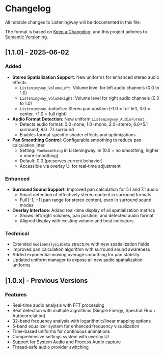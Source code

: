 # Changelog

All notable changes to Listeningway will be documented in this file.

The format is based on [Keep a Changelog](https://keepachangelog.com/en/1.0.0/),
and this project adheres to [Semantic Versioning](https://semver.org/spec/v2.0.0.html).

## [1.1.0] - 2025-06-02

### Added
- **Stereo Spatialization Support**: New uniforms for enhanced stereo audio effects
  - `Listeningway_VolumeLeft`: Volume level for left audio channels (0.0 to 1.0)
  - `Listeningway_VolumeRight`: Volume level for right audio channels (0.0 to 1.0)  
  - `Listeningway_AudioPan`: Stereo pan position (-1.0 = full left, 0.0 = center, +1.0 = full right)
- **Audio Format Detection**: New uniform `Listeningway_AudioFormat` 
  - Detects audio format: 0.0=none, 1.0=mono, 2.0=stereo, 6.0=5.1 surround, 8.0=7.1 surround
  - Enables format-specific shader effects and optimizations
- **Pan Smoothing Control**: Configurable smoothing to reduce pan calculation jitter
  - Setting: `PanSmoothing` in Listeningway.ini (0.0 = no smoothing, higher = more smoothing)
  - Default: 0.0 (preserves current behavior)
  - Accessible via overlay UI for real-time adjustment

### Enhanced
- **Surround Sound Support**: Improved pan calculation for 5.1 and 7.1 audio
  - Smart detection of effectively stereo content in surround formats
  - Full [-1, +1] pan range for stereo content, even in surround sound modes
- **Overlay Interface**: Added real-time display of all spatialization metrics
  - Shows left/right volumes, pan position, and detected audio format
  - Aligned display with existing volume and beat indicators

### Technical
- Extended `AudioAnalysisData` structure with new spatialization fields
- Improved pan calculation algorithm with surround sound awareness
- Added exponential moving average smoothing for pan stability
- Updated uniform manager to expose all new audio spatialization uniforms

## [1.0.x] - Previous Versions

### Features
- Real-time audio analysis with FFT processing
- Beat detection with multiple algorithms (Simple Energy, Spectral Flux + Autocorrelation)
- 32-band frequency analysis with logarithmic/linear mapping options
- 5-band equalizer system for enhanced frequency visualization
- Time-based uniforms for continuous animations
- Comprehensive settings system with overlay UI
- Support for System Audio and Process Audio capture
- Thread-safe audio provider switching
